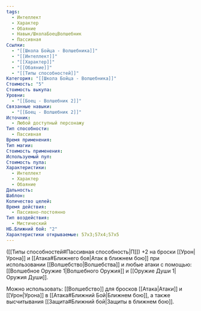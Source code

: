 ```yaml
---
tags:
  - Интеллект
  - Характер
  - Обаяние
  - Навык/ШколаБоецВолшебник
  - Пассивная
Ссылки:
  - "[[Школа Бойца - Волшебника]]"
  - "[[Интеллект]]"
  - "[[Характер]]"
  - "[[Обаяние]]"
  - "[[Типы способностей]]"
Категория: "[[Школа Бойца - Волшебника]]"
Стоимость: "5"
Стоимость выкупа: 
Уровни:
  - "[[Боец - Волшебник 2]]"
Связанные навыки:
  - "[[Боец - Волшебник 2]]"
Источник:
  - Любой доступный персонажу
Тип способности:
  - Пассивная
Время применения: 
Тип магии: 
Стоимость применения: 
Используемый пул: 
Стоимость пула: 
Характеристики:
  - Интеллект
  - Характер
  - Обаяние
Дальность: 
Шаблон: 
Количество целей: 
Время действия:
  - Пассивно-постоянно
Тип воздействия:
  - Мистический
НБ.Ближний бой: "2"
Характеристики открываемые: 57x3;57x4;57x5
---
```

([[Типы способностей#Пассивная способность|П]]) +2 на броски  [[Урон|Урона]] и [[Атака#Ближнего боя|Атак в ближнем бою]] при использовании [[Волшебство|Волшебства]] и любые атаки с помощью: [[Волшебное Оружие 1|Волшебного Оружия]] и [[Оружие Души 1|Оружия Души]].

Можно использовать: [[Волшебство]] для бросков [[Атака|Атаки]] и [[Урон|Урона]] в [[Атака#Ближний Бой|Ближнем бою]], а также высчитывания [[Защита#Ближний бой|Защиты в ближнем бою]].
